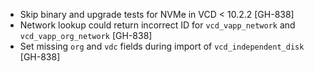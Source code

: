 * Skip binary and upgrade tests for NVMe in VCD < 10.2.2 [GH-838]
* Network lookup could return incorrect ID for `vcd_vapp_network` and `vcd_vapp_org_network` [GH-838]
* Set missing `org` and `vdc` fields during import of `vcd_independent_disk` [GH-838]
